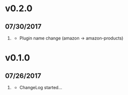 # v0.2.0
##  07/30/2017

1. [](#improved)
    * Plugin name change (amazon -> amazon-products)

# v0.1.0
##  07/26/2017

1. [](#new)
    * ChangeLog started...
